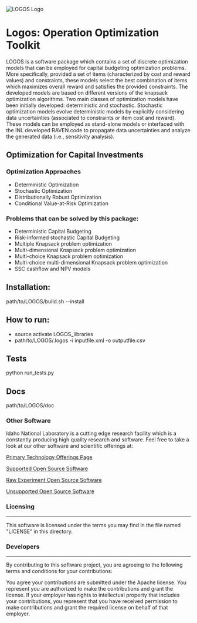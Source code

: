 ![LOGOS Logo](.doc/logos/LOGOS.png)

# Logos: Operation Optimization Toolkit

LOGOS is a software package which contains a set of discrete optimization models
that can be employed for capital budgeting optimization problems. More specifically,
provided a set of items (characterized by cost and reward values) and constraints,
these models select the best combination of items which maximizes overall reward
and satisfies the provided constraints. The developed models are based on different
versions of the knapsack optimization algorithms. Two main classes of optimization
models have been initially developed: deterministic and stochastic. Stochastic
optimization models evolve deterministic models by explicitly considering data
uncertainties (associated to constraints or item cost and reward). These models
can be employed as stand-alone models or interfaced with the INL developed RAVEN
code to propagate data uncertainties and analyze the generated data
(i.e., sensitivity analysis).

## Optimization for Capital Investments

### Optimization Approaches
- Deterministic Optimization
- Stochastic Optimization
- Distributionally Robust Optimization
- Conditional Value-at-Risk Optimization

### Problems that can be solved by this package:
- Deterministic Capital Budgeting
- Risk-informed stochastic Capital Budgeting
- Multiple Knapsack problem optimization
- Multi-dimensional Knapsack problem optimization
- Multi-choice Knapsack problem optimization
- Multi-choice multi-dimensional Knapsack problem optimization
- SSC cashflow and NPV models

## Installation:
path/to/LOGOS/build.sh --install

## How to run:
- source activate LOGOS_libraries
- path/to/LOGOS/.logos -i inputfile.xml -o outputfile.csv

## Tests
python run_tests.py

## Docs
path/to/LOGOS/doc

### Other Software
Idaho National Laboratory is a cutting edge research facility which is a constantly producing high quality research and software. Feel free to take a look at our other software and scientific offerings at:

[Primary Technology Offerings Page](https://www.inl.gov/inl-initiatives/technology-deployment)

[Supported Open Source Software](https://github.com/idaholab)

[Raw Experiment Open Source Software](https://github.com/IdahoLabResearch)

[Unsupported Open Source Software](https://github.com/IdahoLabCuttingBoard)


### Licensing
-----
This software is licensed under the terms you may find in the file named "LICENSE" in this directory.

### Developers
-----
By contributing to this software project, you are agreeing to the following terms and conditions for your contributions:

You agree your contributions are submitted under the Apache license. You represent you are authorized to make the contributions and grant the license. If your employer has rights to intellectual property that includes your contributions, you represent that you have received permission to make contributions and grant the required license on behalf of that employer.
